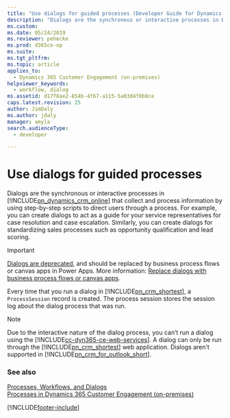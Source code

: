 ```yaml
---
title: "Use dialogs for guided processes (Developer Guide for Dynamics 365 Customer Engagement (on-premises)) | MicrosoftDocs"
description: "Dialogs are the synchronous or interactive processes in Dynamics 365 Customer Engagement (on-premises) Customer Engagement that collect and process information by using step-by-step scripts to direct users through a process"
ms.custom: 
ms.date: 05/24/2019
ms.reviewer: pehecke
ms.prod: d365ce-op
ms.suite: 
ms.tgt_pltfrm: 
ms.topic: article
applies_to: 
  - Dynamics 365 Customer Engagement (on-premises)
helpviewer_keywords: 
  - workflow, dialog
ms.assetid: d17f8ae2-854b-4f67-a115-5a03d4f0b8ce
caps.latest.revision: 25
author: JimDaly
ms.author: jdaly
manager: amyla
search.audienceType: 
  - developer

---
```

# Use dialogs for guided processes

Dialogs are the synchronous or interactive processes in [!INCLUDE[pn_dynamics_crm_online](../includes/pn-dynamics-crm-online.md)] that collect and process information by using step-by-step scripts to direct users through a process. For example, you can create dialogs to act as a guide for your service representatives for case resolution and case escalation. Similarly, you can create dialogs for standardizing sales processes such as opportunity qualification and lead scoring.

> [!IMPORTANT]
> [Dialogs are deprecated](/dynamics365/get-started/whats-new/customer-engagement/important-changes-coming#dialogs-are-deprecated), and should be replaced by business process flows or canvas apps in Power Apps. More information: [Replace dialogs with business process flows or canvas apps](/flow/replace-dialogs).
  
 Every time that you run a dialog in [!INCLUDE[pn_crm_shortest](../includes/pn-crm-shortest.md)], a `ProcessSession` record is created. The process session stores the session log about the dialog process that was run.  
  
> [!NOTE]
>  Due to the interactive nature of the dialog process, you can’t run a dialog using the [!INCLUDE[cc-dyn365-ce-web-services](../includes/cc-dyn365-ce-web-services.md)]. A dialog can only be run through the [!INCLUDE[pn_crm_shortest](../includes/pn-crm-shortest.md)] web application. Dialogs aren’t supported in [!INCLUDE[pn_crm_for_outlook_short](../includes/pn-crm-for-outlook-short.md)].  
  
### See also  
 [Processes, Workflows, and Dialogs](process-categories.md)   
 [Processes in Dynamics 365 Customer Engagement (on-premises)](automate-business-processes-customer-engagement.md)


[!INCLUDE[footer-include](../../../includes/footer-banner.md)]